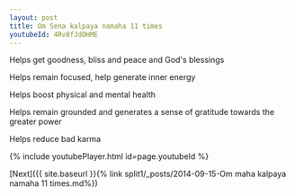 ```yaml
---
layout: post
title: Om Sena kalpaya namaha 11 times
youtubeId: 4Rv8fJdOHME
---
```

 
 
Helps get goodness, bliss and peace and God's blessings
 
Helps remain focused, help generate inner energy 
 
Helps boost physical and mental health 
 
Helps remain grounded and generates a sense of gratitude towards the greater power 
 
Helps reduce bad karma
 
 
 
 


{% include youtubePlayer.html id=page.youtubeId %}
 
[Next]({{ site.baseurl }}{% link  split1/_posts/2014-09-15-Om maha kalpaya namaha 11 times.md%})
 
